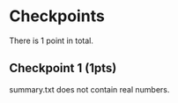 # Checkpoints

There is 1 point in total.

## Checkpoint 1 (1pts)

summary.txt does not contain real numbers.

